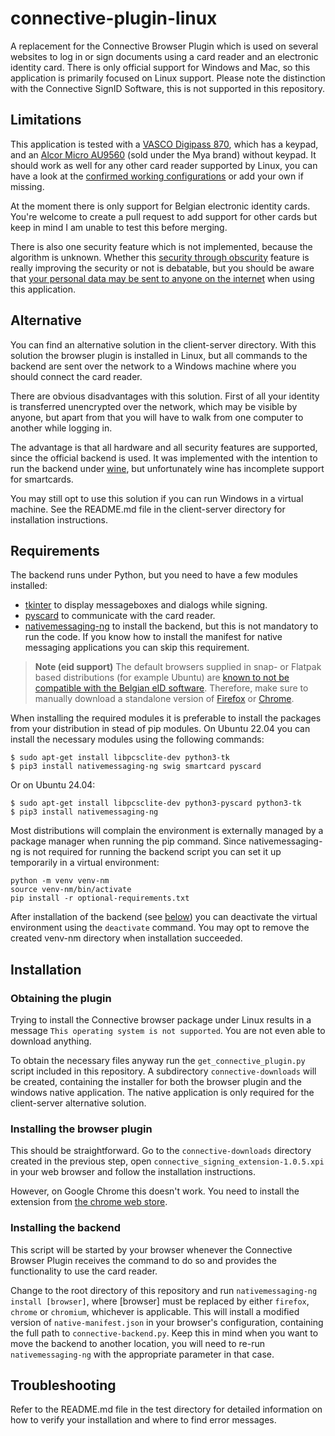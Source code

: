 # connective-plugin-linux

A replacement for the Connective Browser Plugin which is used on several websites to log in or sign documents using a card reader and an electronic identity card. There is only official support for Windows and Mac, so this application is primarily focused on Linux support.
Please note the distinction with the Connective SignID Software, this is not supported in this repository.

## Limitations

This application is tested with a [VASCO Digipass 870](https://www.onespan.com/products/card-readers/digipass-870), which has a keypad, and an [Alcor Micro AU9560](https://www.alcorlink.com/product-AU9560-USB.html) (sold under the Mya brand) without keypad. It should work as well for any other card reader supported by Linux, you can have a look at the [confirmed working configurations](https://github.com/roelderickx/connective-plugin-linux/discussions/20) or add your own if missing.

At the moment there is only support for Belgian electronic identity cards. You're welcome to create a pull request to add support for other cards but keep in mind I am unable to test this before merging.

There is also one security feature which is not implemented, because the algorithm is unknown. Whether this [security through obscurity](https://en.wikipedia.org/wiki/Security_through_obscurity) feature is really improving the security or not is debatable, but you should be aware that [your personal data may be sent to anyone on the internet](https://github.com/roelderickx/connective-plugin-linux/issues/12) when using this application.

## Alternative

You can find an alternative solution in the client-server directory. With this solution the browser plugin is installed in Linux, but all commands to the backend are sent over the network to a Windows machine where you should connect the card reader.

There are obvious disadvantages with this solution. First of all your identity is transferred unencrypted over the network, which may be visible by anyone, but apart from that you will have to walk from one computer to another while logging in.

The advantage is that all hardware and all security features are supported, since the official backend is used. It was implemented with the intention to run the backend under [wine](https://www.winehq.org/), but unfortunately wine has incomplete support for smartcards.

You may still opt to use this solution if you can run Windows in a virtual machine. See the README.md file in the client-server directory for installation instructions.

## Requirements

The backend runs under Python, but you need to have a few modules installed:
- [tkinter](https://docs.python.org/3/library/tkinter.html) to display messageboxes and dialogs while signing.
- [pyscard](https://github.com/LudovicRousseau/pyscard) to communicate with the card reader.
- [nativemessaging-ng](https://github.com/roelderickx/nativemessaging-ng) to install the backend, but this is not mandatory to run the code. If you know how to install the manifest for native messaging applications you can skip this requirement.

> **Note (eid support)** The default browsers supplied in snap- or Flatpak based distributions (for example Ubuntu) are [known to not be compatible with the Belgian eID software](https://eid.belgium.be/en/faq/firefox-how-do-i-install-and-activate-eid-add#7636). Therefore, make sure to manually download a standalone version of [Firefox](https://www.mozilla.org/en-US/firefox/linux/) or [Chrome](https://www.google.com/chrome/?platform=linux).

When installing the required modules it is preferable to install the packages from your distribution in stead of pip modules. On Ubuntu 22.04 you can install the necessary modules using the following commands:

```
$ sudo apt-get install libpcsclite-dev python3-tk
$ pip3 install nativemessaging-ng swig smartcard pyscard
```

Or on Ubuntu 24.04:

```
$ sudo apt-get install libpcsclite-dev python3-pyscard python3-tk
$ pip3 install nativemessaging-ng
```

Most distributions will complain the environment is externally managed by a package manager when running the pip command. Since nativemessaging-ng is not required for running the backend script you can set it up temporarily in a virtual environment:
```
python -m venv venv-nm
source venv-nm/bin/activate
pip install -r optional-requirements.txt
```
After installation of the backend (see [below](#installing-the-backend)) you can deactivate the virtual environment using the `deactivate` command. You may opt to remove the created venv-nm directory when installation succeeded.

## Installation

### Obtaining the plugin

Trying to install the Connective browser package under Linux results in a message `This operating system is not supported`. You are not even able to download anything.

To obtain the necessary files anyway run the `get_connective_plugin.py` script included in this repository. A subdirectory `connective-downloads` will be created, containing the installer for both the browser plugin and the windows native application. The native application is only required for the client-server alternative solution.

### Installing the browser plugin

This should be straightforward. Go to the `connective-downloads` directory created in the previous step, open `connective_signing_extension-1.0.5.xpi` in your web browser and follow the installation instructions.

However, on Google Chrome this doesn't work. You need to install the extension from [the chrome web store](https://chromewebstore.google.com/detail/connective-signing-extens/kclpjmhngbacampgcdojmiedamjbgjjm?utm_source=chrome-app-launcher-info-dialog).

### Installing the backend

This script will be started by your browser whenever the Connective Browser Plugin receives the command to do so and provides the functionality to use the card reader.

Change to the root directory of this repository and run `nativemessaging-ng install [browser]`, where \[browser\] must be replaced by either `firefox`, `chrome` or `chromium`, whichever is applicable. This will install a modified version of `native-manifest.json` in your browser's configuration, containing the full path to `connective-backend.py`. Keep this in mind when you want to move the backend to another location, you will need to re-run `nativemessaging-ng` with the appropriate parameter in that case.

## Troubleshooting

Refer to the README.md file in the test directory for detailed information on how to verify your installation and where to find error messages.
